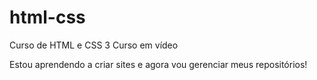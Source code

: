 # html-css
 Curso de HTML e CSS 3 Curso em vídeo

Estou aprendendo a criar sites e agora vou gerenciar meus repositórios!